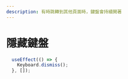 ```yaml
---
description: 有時跳轉到其他頁面時，鍵盤會持續開著
---
```


# 隱藏鍵盤

```javascript
  useEffect(() => {
    Keyboard.dismiss();
  }, []);
```

